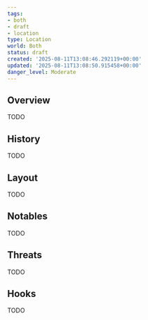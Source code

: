 ```yaml
---
tags:
- both
- draft
- location
type: Location
world: Both
status: draft
created: '2025-08-11T13:08:46.292119+00:00'
updated: '2025-08-11T13:08:50.915458+00:00'
danger_level: Moderate
---
```



## Overview

TODO
## History

TODO
## Layout

TODO
## Notables

TODO
## Threats

TODO
## Hooks

TODO

